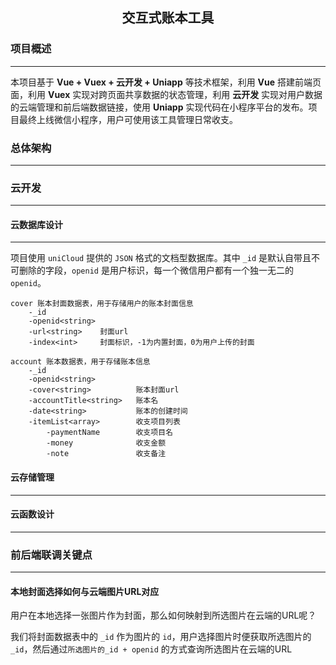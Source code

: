 <h2 align="center">交互式账本工具</h2>

### 项目概述
***
本项目基于 **Vue + Vuex + 云开发 + Uniapp** 等技术框架，利用 **Vue** 搭建前端页面，利用 **Vuex** 实现对跨页面共享数据的状态管理，利用 **云开发** 实现对用户数据的云端管理和前后端数据链接，使用 **Uniapp** 实现代码在小程序平台的发布。项目最终上线微信小程序，用户可使用该工具管理日常收支。


### 总体架构
***

### 云开发
***

#### 云数据库设计
***
项目使用 `uniCloud` 提供的 `JSON` 格式的文档型数据库。其中 `_id` 是默认自带且不可删除的字段，`openid` 是用户标识，每一个微信用户都有一个独一无二的 `openid`。

```
cover 账本封面数据表，用于存储用户的账本封面信息
	-_id
	-openid<string>
	-url<string>	封面url
	-index<int>		封面标识，-1为内置封面，0为用户上传的封面
```

```
account 账本数据表，用于存储账本信息
	-_id
	-openid<string>
	-cover<string>			账本封面url
	-accountTitle<string>	账本名
	-date<string>			账本的创建时间
	-itemList<array>		收支项目列表
		-paymentName		收支项目名
		-money				收支金额
		-note				收支备注
```

#### 云存储管理
***

#### 云函数设计
***

### 前后端联调关键点
***

#### 本地封面选择如何与云端图片URL对应

用户在本地选择一张图片作为封面，那么如何映射到所选图片在云端的URL呢？

我们将封面数据表中的 `_id` 作为图片的 `id`，用户选择图片时便获取所选图片的 `_id`，然后通过`所选图片的_id + openid` 的方式查询所选图片在云端的URL